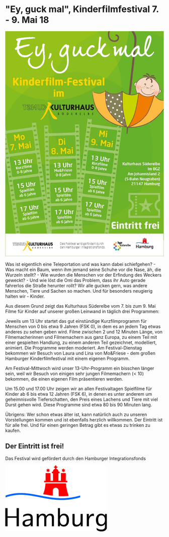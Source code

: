 # "Ey, guck mal", Kinderfilmfestival 7. - 9. Mai 18 

![](/img/Kinderfilmfetival.jpg)

Was ist eigentlich eine Teleportation und was kann dabei schiefgehen? - Was macht ein
Baum, wenn ihm jemand seine Schuhe vor die Nase, äh, die Wurzeln stellt? - 
Wie wurden die Menschen vor der Erfindung des Weckers geweckt? - Und wie löst die Omi 
das Problem, dass ihr Auto gerade fahrerlos die Straße herunter rollt? Wir alle gucken gern,
was andere Menschen, Tiere und Sachen so machen. Und für besonders neugierig halten wir - Kinder.
 
Aus diesem Grund zeigt das Kulturhaus Süderelbe vom 7. bis zum 9. Mai Filme für Kinder auf
unserer großen Leinwand in täglich drei Programmen: 

Jeweils um 13 Uhr startet das gut einstündige Kurzfilmprogramm für Menschen von 0 bis etwa 9
Jahren (FSK 0), in dem es an jedem Tag etwas anderes zu sehen geben wird. Filme zwischen 2
und 12 Minuten Länge, von Filmemacherinnen und Filmemachern aus ganz Europa, zu einem Teil
mit einer gespielten Handlung, zu einem anderen Teil gezeichnet, modelliert, animiert. Die
Programme werden moderiert. Am Festival-Dienstag bekommen wir Besuch von Laura und Lina
von Mo&Friese - dem großen Hamburger Kinderfilmfestival mit einem eigenen Programm.

Am Festival-Mittwoch wird unser 13-Uhr-Programm ein bisschen länger sein, weil wir Besuch von
einigen sehr jungen Filmemachern (< 10) bekommen, die einen eigenen Film präsentieren werden.

Um 15.00 und 17.00 Uhr zeigen wir an allen Festivaltagen Spielfilme für Kinder ab 6 bis etwa 12
Jahren (FSK 6), in denen es unter anderem um geheimnisvolle Tieferschatten, den Preis eines
Lachens und Tiere mit viel Durst gehen wird. Diese Programme sind etwa 80 bis 90 Minuten lang.

Übrigens: Wer schon etwas älter ist, kann natürlich auch zu unseren Vorstellungen kommen und
ist ebenfalls herzlich willkommen. Der Eintritt ist für alle frei. Und für einen geringen Betrag gibt es
etwas zu trinken zu kaufen.

## Der Eintritt ist frei!

Das Festival wird gefördert durch den Hamburger Integrationsfonds

![](/img/HH_4C_positiv.jpg)

